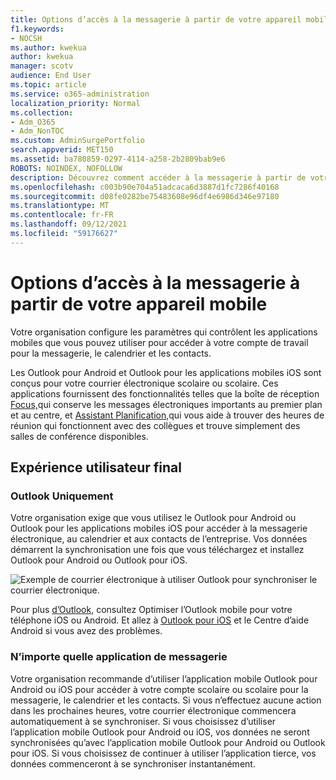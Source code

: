 ```yaml
---
title: Options d’accès à la messagerie à partir de votre appareil mobile
f1.keywords:
- NOCSH
ms.author: kwekua
author: kwekua
manager: scotv
audience: End User
ms.topic: article
ms.service: o365-administration
localization_priority: Normal
ms.collection:
- Adm_O365
- Adm_NonTOC
ms.custom: AdminSurgePortfolio
search.appverid: MET150
ms.assetid: ba780859-0297-4114-a258-2b2809bab9e6
ROBOTS: NOINDEX, NOFOLLOW
description: Découvrez comment accéder à la messagerie à partir de votre appareil mobile.
ms.openlocfilehash: c003b90e704a51adcaca6d3887d1fc7286f40168
ms.sourcegitcommit: d08fe0282be75483608e96df4e6986d346e97180
ms.translationtype: MT
ms.contentlocale: fr-FR
ms.lasthandoff: 09/12/2021
ms.locfileid: "59176627"
---
```

# <a name="options-for-accessing-email-from-your-mobile-device"></a>Options d’accès à la messagerie à partir de votre appareil mobile

Votre organisation configure les paramètres qui contrôlent les applications mobiles que vous pouvez utiliser pour accéder à votre compte de travail pour la messagerie, le calendrier et les contacts.

Les Outlook pour Android et Outlook pour les applications mobiles iOS sont conçus pour votre courrier électronique scolaire ou scolaire. Ces applications fournissent des fonctionnalités telles que la boîte de réception [Focus,](https://support.microsoft.com/office/f445ad7f-02f4-4294-a82e-71d8964e3978)qui conserve les messages électroniques importants au premier plan et au centre, et [Assistant Planification,](https://support.microsoft.com/office/scheduling-made-easy-in-outlook-mobile-11c5bee5-d78a-4a2b-80c2-2b386ddb4470)qui vous aide à trouver des heures de réunion qui fonctionnent avec des collègues et trouve simplement des salles de conférence disponibles.
  
## <a name="end-user-experience"></a>Expérience utilisateur final

### <a name="outlook-only"></a>Outlook Uniquement

Votre organisation exige que vous utilisez le Outlook pour Android ou Outlook pour les applications mobiles iOS pour accéder à la messagerie électronique, au calendrier et aux contacts de l’entreprise. Vos données démarrent la synchronisation une fois que vous téléchargez et installez Outlook pour Android ou Outlook pour iOS.

![Exemple de courrier électronique à utiliser Outlook pour synchroniser le courrier électronique.](../../media/798d942a-4181-4dcb-8039-cd9f2edd9723.png)

Pour plus [d’Outlook,](https://support.microsoft.com/office/de075b19-b73c-4d8a-841b-459982c7e890) consultez Optimiser l’Outlook mobile pour votre téléphone iOS ou Android. Et allez à [Outlook pour iOS](https://support.microsoft.com/office/cd84214e-a5ac-4e95-9ea3-e07f78d0cde6) et le Centre d’aide Android si vous avez des problèmes.

### <a name="any-email-app"></a>N’importe quelle application de messagerie

Votre organisation recommande d’utiliser l’application mobile Outlook pour Android ou iOS pour accéder à votre compte scolaire ou scolaire pour la messagerie, le calendrier et les contacts. Si vous n’effectuez aucune action dans les prochaines heures, votre courrier électronique commencera automatiquement à se synchroniser. Si vous choisissez d’utiliser l’application mobile Outlook pour Android ou iOS, vos données ne seront synchronisées qu’avec l’application mobile Outlook pour Android ou Outlook pour iOS. Si vous choisissez de continuer à utiliser l’application tierce, vos données commenceront à se synchroniser instantanément.